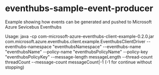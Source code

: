 # eventhubs-sample-event-producer
Example showing how events can be generated and pushed to Microsoft Azure Sevicebus Eventhubs

Usage: java -cp com-microsoft-azure-eventhubs-client-example-0.2.0.jar com.microsoft.azure.eventhubs.client.example.EventhubsClientDriver --eventhubs-namespace "eventhubsNamespace" --eventhubs-name "eventhubsName" --policy-name "eventhubsPolicyName" --policy-key "eventhubsPolicyKey" --message-length messageLength --thread-count threadCount --message-count messageCount|-1 (-1 for continue without stopping)
